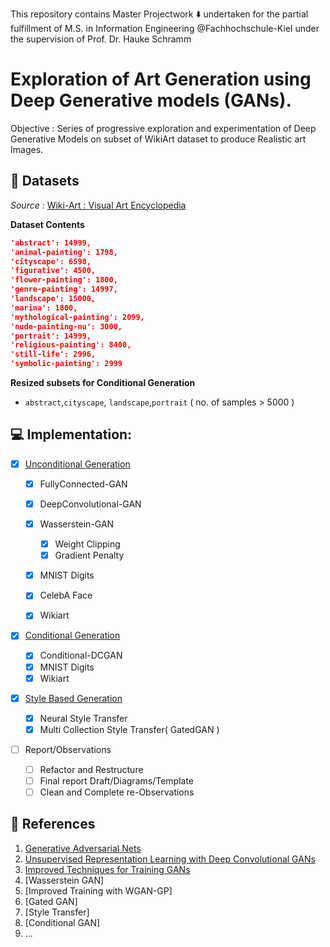 This repository contains Master Projectwork :arrow_down: undertaken for the partial fulfillment of M.S. in Information Engineering @Fachhochschule-Kiel under the supervision of  Prof. Dr. Hauke Schramm

# Exploration of Art Generation using Deep Generative models (GANs).

Objective : Series of progressive exploration and experimentation of Deep Generative Models on subset of WikiArt dataset to produce Realistic art Images. 
## :art: Datasets

*Source* : [Wiki-Art : Visual Art Encyclopedia](https://www.wikiart.org/)


**Dataset Contents**

```json
'abstract': 14999,
'animal-painting': 1798,
'cityscape': 6598,
'figurative': 4500,
'flower-painting': 1800,
'genre-painting': 14997,
'landscape': 15000,
'marina': 1800,
'mythological-painting': 2099,
'nude-painting-nu': 3000,
'portrait': 14999,
'religious-painting': 8400,
'still-life': 2996,
'symbolic-painting': 2999
```

**Resized subsets for Conditional Generation**

- `abstract`,`cityscape`, `landscape`,`portrait` ( no. of samples > 5000 )

## :computer: Implementation:

- [x] [Unconditional Generation](https://github.com/Mnpr/Art-Generation-GANs/tree/main/src/unconditional_generation)

  - [x] FullyConnected-GAN
  - [x] DeepConvolutional-GAN
  - [x] Wasserstein-GAN
  
    - [x] Weight Clipping
    - [x] Gradient Penalty

  - [x] MNIST Digits
  - [x] CelebA Face
  - [x] Wikiart  

- [x] [Conditional Generation](https://github.com/Mnpr/Art-Generation-GANs/tree/main/src/conditional_generation/)
  
  - [x] Conditional-DCGAN
  - [x] MNIST Digits 
  - [x] Wikiart

- [x] [Style Based Generation](https://github.com/Mnpr/Art-Generation-GANs/tree/main/src/style_based_generation)

  - [x] Neural Style Transfer
  - [x] Multi Collection Style Transfer( GatedGAN )

- [ ] Report/Observations

  - [ ] Refactor and Restructure
  - [ ] Final report Draft/Diagrams/Template
  - [ ] Clean and Complete re-Observations

## :bookmark_tabs: References

1. [Generative Adversarial Nets](https://papers.nips.cc/paper/2014/file/5ca3e9b122f61f8f06494c97b1afccf3-Paper.pdf)
2. [Unsupervised Representation Learning with Deep Convolutional GANs ](https://arxiv.org/pdf/1511.06434.pdf)
3. [Improved Techniques for Training GANs](https://papers.nips.cc/paper/2016/file/8a3363abe792db2d8761d6403605aeb7-Paper.pdf)
4. [Wasserstein GAN]
5. [Improved Training with WGAN-GP]
6. [Gated GAN]
7. [Style Transfer]
8. [Conditional GAN]
9. ...

